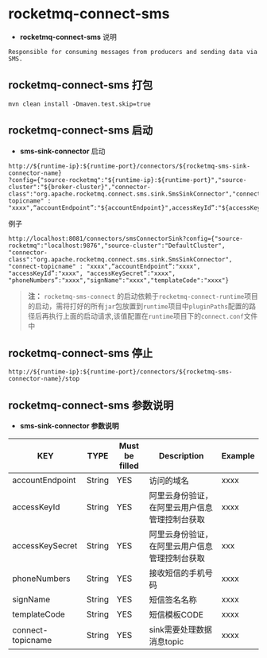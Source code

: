 # rocketmq-connect-sms
* **rocketmq-connect-sms** 说明
```
Responsible for consuming messages from producers and sending data via SMS.
```

## rocketmq-connect-sms 打包
```
mvn clean install -Dmaven.test.skip=true
```

## rocketmq-connect-sms 启动

* **sms-sink-connector** 启动

```
http://${runtime-ip}:${runtime-port}/connectors/${rocketmq-sms-sink-connector-name}
?config={"source-rocketmq":"${runtime-ip}:${runtime-port}","source-cluster":"${broker-cluster}","connector-class":"org.apache.rocketmq.connect.sms.sink.SmsSinkConnector","connect-topicname" : "xxxx",“accountEndpoint”:"${accountEndpoint}",accessKeyId”:"${accessKeyId}",accessKeySecret”:"${accessKeySecret}",phoneNumbers”:"${phoneNumbers}","signName":"${signName}","templateCode":"${templateCode}"}
```

例子 
```
http://localhost:8081/connectors/smsConnectorSink?config={"source-rocketmq":"localhost:9876","source-cluster":"DefaultCluster",
"connector-class":"org.apache.rocketmq.connect.sms.sink.SmsSinkConnector", "connect-topicname" : "xxxx",“accountEndpoint”:"xxxx", "accessKeyId”:"xxxx", "accessKeySecret”:"xxxx", "phoneNumbers”:"xxxx","signName":"xxxx","templateCode":"xxxx"}
```

>**注：** `rocketmq-sms-connect` 的启动依赖于`rocketmq-connect-runtime`项目的启动，需将打好的所有`jar`包放置到`runtime`项目中`pluginPaths`配置的路径后再执行上面的启动请求,该值配置在`runtime`项目下的`connect.conf`文件中

## rocketmq-connect-sms 停止

```
http://${runtime-ip}:${runtime-port}/connectors/${rocketmq-sms-connector-name}/stop
```

## rocketmq-connect-sms 参数说明
* **sms-sink-connector 参数说明**

|         KEY            |  TYPE   | Must be filled | Description                      | Example
|------------------------|---------|----------------|----------------------------------|--|
|accountEndpoint         | String  | YES            | 访问的域名                               | xxxx |
|accessKeyId             | String  | YES            | 阿里云身份验证，在阿里云用户信息管理控制台获取                    | xxxx |
|accessKeySecret         | String  | YES            | 阿里云身份验证，在阿里云用户信息管理控制台获取                     | xxx |
|phoneNumbers            | String  | YES            | 接收短信的手机号码                     | xxxx |
|signName                | String  | YES            | 短信签名名称                     | xxxx |
|templateCode            | String  | YES            | 短信模板CODE                     | xxxx |
|connect-topicname       | String  | YES            | sink需要处理数据消息topic                     | xxxx |

